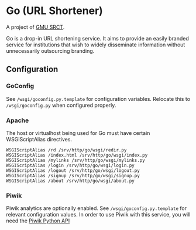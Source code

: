# Go (URL Shortener)

A project of [GMU SRCT](http://srct.gmu.edu).

Go is a drop-in URL shortening service. It aims to provide an easily
branded service for institutions that wish to widely disseminate
information without unnecessarily outsourcing branding.

## Configuration

### GoConfig

See `/wsgi/goconfig.py.template` for configuration variables. Relocate this
to `/wsgi/goconfig.py` when configured properly.

### Apache

The host or virtualhost being used for Go must have certain WSGIScriptAlias
directives.

```
WSGIScriptAlias /rd /srv/http/go/wsgi/redir.py
WSGIScriptAlias /index.html /srv/http/go/wsgi/index.py
WSGIScriptAlias /mylinks /srv/http/go/wsgi/mylinks.py
WSGIScriptAlias /login /srv/http/go/wsgi/login.py
WSGIScriptAlias /logout /srv/http/go/wsgi/logout.py
WSGIScriptAlias /signup /srv/http/go/wsgi/signup.py
WSGIScriptAlias /about /srv/http/go/wsgi/about.py
```

### Piwik

Piwik analytics are optionally enabled. See `/wsgi/goconfig.py.template`
for relevant configuration values. In order to use Piwik with this service,
you will need the
[Piwik Python API](https://github.com/piwik/piwik-python-api)

